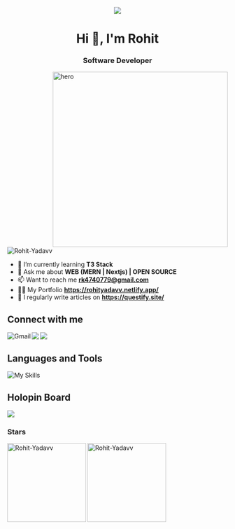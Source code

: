 <p align="center">
  <img src="https://capsule-render.vercel.app/api?type=waving&color=gradient&height=100&section=header"/>
</p>

<h1 align="center">Hi 👋, I'm Rohit</h1>
<h3 align="center"> Software Developer </h3>
<img align="right" width="400" src="https://cdn.dribbble.com/users/1162077/screenshots/3848914/programmer.gif" alt="hero">
<p align="left"> <img src="https://komarev.com/ghpvc/?username=Rohit-Yadavv&label=Profile%20views&color=0e75b6&style=flat" alt="Rohit-Yadavv" /> </p>

- 🌱 I’m currently learning **T3 Stack**
- 💬 Ask me about **WEB (MERN | Nextjs) | OPEN SOURCE**
- 📫 Want to reach me **rk4740779@gmail.com**
- 👨‍💻 My Portfolio **https://rohityadavv.netlify.app/** 
- 📝 I regularly write articles on **https://questify.site/**

## Connect with me  
  <a href="mailto:rohitydv056@gmail.com"><img align="left" src="https://img.shields.io/badge/Gmail-D14836?style=for-the-badge&logo=gmail&logoColor=white" alt="Gmail" /></a>
  <a href="https://leetcode.com/rohityadavv/" target="_blank"><img align="left" src="https://img.shields.io/badge/Leetcode-f2f2f2?style=for-the-badge&logo=leetcode&logoColor-10000" target="_blank"></a>
  <a href="https://www.linkedin.com/in/rohityadavv/" target="_blank"><img align="left" src="https://img.shields.io/badge/LinkedIn-0077B5?style=for-the-badge&logo=linkedin&logoColor=white" target="_blank"></a>
<br/>

## Languages and Tools
![My Skills](https://skillicons.dev/icons?i=nextjs,react,nodejs,fastapi,docker,postman,mongodb,c,cpp,py,js,typescript,html,css,tailwind,bootstrap,sass,styledcomponents,express,git,linux,vscode,figma,redux,prisma,graphql)

## Holopin Board
<a href = "https://holopin.io/@rohityadavv"><img src="https://holopin.me/rohityadavv" target="_blank"></a>
</div>
<h3 align="left">Stars</h3>
<img align="left" height="180em" src="https://github-readme-stats.vercel.app/api/top-langs/?username=Rohit-Yadavv&layout=compact" alt=Rohit-Yadavv />

<p><img align="center" height="180em" src="https://github-readme-streak-stats.herokuapp.com/?user=Rohit-Yadavv" alt="Rohit-Yadavv" /></p>

